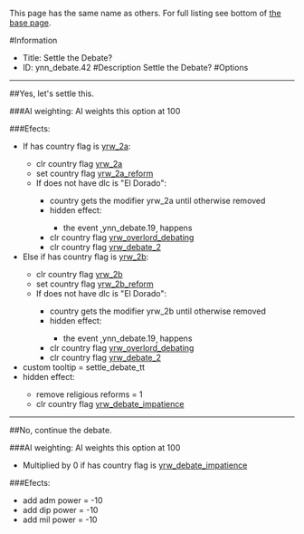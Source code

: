 This page has the same name as others. For full listing see bottom of [the base page](settle_the_debate.md).

#Information
 - Title: Settle the Debate?
 - ID: ynn_debate.42
#Description
Settle the Debate?
#Options

___
##Yes, let's settle this.

###AI weighting:
AI weights this option at 100


###Efects:<ul><li>If has country flag is [yrw_2a](../flags/yrw_2a.md):</li><ul><li>clr country flag [yrw_2a](../flags/yrw_2a.md)</li><li>set country flag [yrw_2a_reform](../flags/yrw_2a_reform.md)</li><li>If does not have dlc is "El Dorado":</li><ul><li>country gets the modifier yrw_2a until otherwise removed</li><li>hidden effect:</li><ul><li>the event ˻ynn_debate.19˼ happens</li></ul><li>clr country flag [yrw_overlord_debating](../flags/yrw_overlord_debating.md)</li><li>clr country flag [yrw_debate_2](../flags/yrw_debate_2.md)</li></ul></ul><li>Else if has country flag is [yrw_2b](../flags/yrw_2b.md):</li><ul><li>clr country flag [yrw_2b](../flags/yrw_2b.md)</li><li>set country flag [yrw_2b_reform](../flags/yrw_2b_reform.md)</li><li>If does not have dlc is "El Dorado":</li><ul><li>country gets the modifier yrw_2b until otherwise removed</li><li>hidden effect:</li><ul><li>the event ˻ynn_debate.19˼ happens</li></ul><li>clr country flag [yrw_overlord_debating](../flags/yrw_overlord_debating.md)</li><li>clr country flag [yrw_debate_2](../flags/yrw_debate_2.md)</li></ul></ul><li>custom tooltip = settle_debate_tt</li><li>hidden effect:</li><ul><li>remove religious reforms = 1</li><li>clr country flag [yrw_debate_impatience](../flags/yrw_debate_impatience.md)</li></ul></ul>

___
##No, continue the debate.

###AI weighting:
AI weights this option at 100
 - Multiplied by 0 if has country flag is [yrw_debate_impatience](../flags/yrw_debate_impatience.md)


###Efects:<ul><li>add adm power = -10</li><li>add dip power = -10</li><li>add mil power = -10</li></ul>
